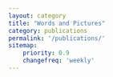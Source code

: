 ```yaml
---
layout: category
title: "Words and Pictures"
category: publications
permalink: '/publications/'
sitemap:
    priority: 0.9
    changefreq: 'weekly'
---
```

